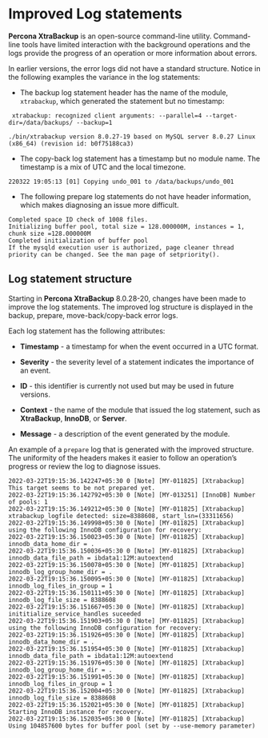 # Improved Log statements

**Percona XtraBackup** is an open-source command-line utility. Command-line
tools have limited interaction with the background operations and the logs
provide the progress of an operation or more information about errors.

In earlier versions, the error logs did not have a standard structure.
Notice in the following examples the variance in the log statements:

* The backup log statement header has the name of the module, `xtrabackup`,
  which generated the statement but no timestamp:

```
 xtrabackup: recognized client arguments: --parallel=4 --target-dir=/data/backups/ --backup=1

./bin/xtrabackup version 8.0.27-19 based on MySQL server 8.0.27 Linux (x86_64) (revision id: b0f75188ca3)
```

* The copy-back log statement has a timestamp but no module name. The
  timestamp is a mix of UTC and the local timezone.

```
220322 19:05:13 [01] Copying undo_001 to /data/backups/undo_001
```

* The following prepare log statements do not have header information,
  which makes diagnosing an issue more difficult.

```
Completed space ID check of 1008 files.
Initializing buffer pool, total size = 128.000000M, instances = 1, chunk size =128.000000M
Completed initialization of buffer pool
If the mysqld execution user is authorized, page cleaner thread priority can be changed. See the man page of setpriority().
```

## Log statement structure

Starting in **Percona XtraBackup** 8.0.28-20, changes have been made to
improve the log statements. The improved log structure is displayed in the
backup, prepare, move-back/copy-back error logs.

Each log statement has the following attributes:

* **Timestamp** - a timestamp for when the event occurred in a UTC format.


* **Severity** - the severity level of a statement indicates the importance
  of an event.


* **ID** - this identifier is currently not used but may be used in future
  versions.


* **Context** - the name of the module that issued the log statement, such
  as **XtraBackup**, **InnoDB**, or **Server**.


* **Message** - a description of the event generated by the module.

An example of a `prepare` log that is generated with the improved structure.
The
uniformity of the headers makes it easier to follow an operation’s progress
or review the log to diagnose issues.

```
2022-03-22T19:15:36.142247+05:30 0 [Note] [MY-011825] [Xtrabackup] This target seems to be not prepared yet.
2022-03-22T19:15:36.142792+05:30 0 [Note] [MY-013251] [InnoDB] Number of pools: 1
2022-03-22T19:15:36.149212+05:30 0 [Note] [MY-011825] [Xtrabackup] xtrabackup_logfile detected: size=8388608, start_lsn=(33311656)
2022-03-22T19:15:36.149998+05:30 0 [Note] [MY-011825] [Xtrabackup] using the following InnoDB configuration for recovery:
2022-03-22T19:15:36.150023+05:30 0 [Note] [MY-011825] [Xtrabackup] innodb_data_home_dir = .
2022-03-22T19:15:36.150036+05:30 0 [Note] [MY-011825] [Xtrabackup] innodb_data_file_path = ibdata1:12M:autoextend
2022-03-22T19:15:36.150078+05:30 0 [Note] [MY-011825] [Xtrabackup] innodb_log_group_home_dir = .
2022-03-22T19:15:36.150095+05:30 0 [Note] [MY-011825] [Xtrabackup] innodb_log_files_in_group = 1
2022-03-22T19:15:36.150111+05:30 0 [Note] [MY-011825] [Xtrabackup] innodb_log_file_size = 8388608
2022-03-22T19:15:36.151667+05:30 0 [Note] [MY-011825] [Xtrabackup] inititialize_service_handles suceeded
2022-03-22T19:15:36.151903+05:30 0 [Note] [MY-011825] [Xtrabackup] using the following InnoDB configuration for recovery:
2022-03-22T19:15:36.151926+05:30 0 [Note] [MY-011825] [Xtrabackup] innodb_data_home_dir = .
2022-03-22T19:15:36.151954+05:30 0 [Note] [MY-011825] [Xtrabackup] innodb_data_file_path = ibdata1:12M:autoextend
2022-03-22T19:15:36.151976+05:30 0 [Note] [MY-011825] [Xtrabackup] innodb_log_group_home_dir = .
2022-03-22T19:15:36.151991+05:30 0 [Note] [MY-011825] [Xtrabackup] innodb_log_files_in_group = 1
2022-03-22T19:15:36.152004+05:30 0 [Note] [MY-011825] [Xtrabackup] innodb_log_file_size = 8388608
2022-03-22T19:15:36.152021+05:30 0 [Note] [MY-011825] [Xtrabackup] Starting InnoDB instance for recovery.
2022-03-22T19:15:36.152035+05:30 0 [Note] [MY-011825] [Xtrabackup] Using 104857600 bytes for buffer pool (set by --use-memory parameter)
```
